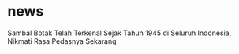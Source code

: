 # news
Sambal Botak Telah Terkenal Sejak Tahun 1945 di Seluruh Indonesia, Nikmati Rasa Pedasnya Sekarang
